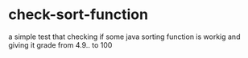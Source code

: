 # check-sort-function
a simple test that checking if some java sorting function is workig and giving it grade from 4.9.. to 100
